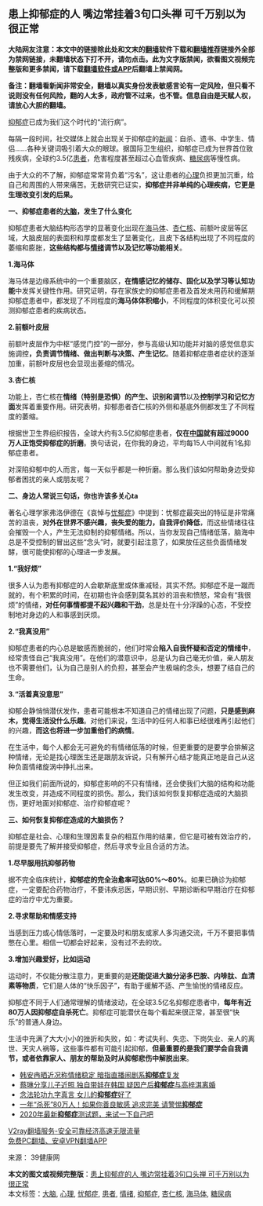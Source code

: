  <h2>患上抑郁症的人 嘴边常挂着3句口头禅 可千万别以为很正常</h2> <p class="notice"><b>大陆网友注意：本文中的链接除此处和文末的<a href="https://github.com/bannedbook/fanqiang" >翻墙</a>软件下载和<a href="https://github.com/killgcd/justmysocks/blob/master/README.md">翻墙推荐</a>链接外全部为禁网链接，未翻墙状态下打不开，请勿点击。此为文字版禁闻，欲看图文视频完整版和更多禁闻，请下载<a href="https://github.com/bannedbook/fanqiang">翻墙软件或APP</a>后翻墙上禁闻网。</p><p>备注：翻墙看新闻非常安全，翻墙以真实身份发表敏感言论有一定风险，但只看不说则没有任何风险，翻的人太多，政府管不过来，也不管。信息自由是天赋人权，请放心大胆的翻墙。</b></p>  <div class="entry"> <p><a href="https://www.bannedbook.org/bnews/tag/%e6%8a%91%e9%83%81%e7%97%87/" class="st_tag internal_tag" rel="tag" title="标签 抑郁症 下的日志">抑郁症</a>已成为我们这个时代的“流行病”。</p> <p>每隔一段时间，社交媒体上就会出现关于抑郁症的<span class='wp_keywordlink_affiliate'><a href="https://www.bannedbook.org/" title="新闻">新闻</a></span>：自杀、遗书、中学生、情侣……各种关键词吸引着大众的眼球。据国际卫生组织，抑郁症已成为世界首位致残疾病，全球约3.5亿<a href="https://www.bannedbook.org/bnews/tag/%E6%82%A3%E8%80%85/" class="st_tag internal_tag" rel="tag" title="标签 患者 下的日志">患者</a>，危害程度甚至超过心血管疾病、<a href="https://www.bannedbook.org/bnews/tag/%e7%b3%96%e5%b0%bf%e7%97%85/" class="st_tag internal_tag" rel="tag" title="标签 糖尿病 下的日志">糖尿病</a>等慢性病。</p> <p>由于大众的不了解，抑郁症常常背负着“污名”，这让患者的<a href="https://www.bannedbook.org/bnews/tag/%E5%BF%83%E7%90%86/" class="st_tag internal_tag" rel="tag" title="标签 心理 下的日志">心理</a>负担更加沉重，给自己和周围的人带来痛苦。无数研究已证实，<strong>抑郁症并非单纯的心理疾病，它更是生理改变引发的后果。</strong></p> <p><strong>一、抑郁症患者的<a href="https://www.bannedbook.org/bnews/tag/%E5%A4%A7%E8%84%91/" class="st_tag internal_tag" rel="tag" title="标签 大脑 下的日志">大脑</a>，发生了什么变化</strong></p> <p>抑郁症患者大脑结构形态学的显著变化出现在<a href="https://www.bannedbook.org/bnews/tag/%E6%B5%B7%E9%A9%AC%E4%BD%93/" class="st_tag internal_tag" rel="tag" title="标签 海马体 下的日志">海马体</a>、<a href="https://www.bannedbook.org/bnews/tag/%E6%9D%8F%E4%BB%81%E6%A0%B8/" class="st_tag internal_tag" rel="tag" title="标签 杏仁核 下的日志">杏仁核</a>、前额叶皮层等区域，大脑皮层的表面积和厚度都发生了显著变化，且皮下各结构出现了不同程度的萎缩和膨胀，<strong>这些结构都与<a href="https://www.bannedbook.org/bnews/tag/%E6%83%85%E7%BB%AA/" class="st_tag internal_tag" rel="tag" title="标签 情绪 下的日志">情绪</a>调节以及记忆等功能相关</strong>。</p> <p><strong>1.海马体</strong></p> <p>海马体是边缘系统中的一个重要脑区，<strong>在情感记忆的储存、固化以及学习等认知功能</strong>中发挥关键性作用。研究证明，存在家族史的抑郁症患者及首发未用药和缓解期抑郁症患者中，都发现了不同程度的<strong>海马体体积缩小</strong>，不同程度的体积变化可以预测抑郁症患者的疾病状态。</p> <p><strong>2.前额叶皮层</strong></p>  <p>前额叶皮层作为中枢“感觉门控”的一部分，参与高级认知功能并对脑的感觉信息实施调控<strong>，负责调节情绪、做出判断与决策、产生记忆</strong>。随着抑郁症患者症状的逐渐加重，前额叶皮层也会显现出萎缩的情况。</p> <p><strong>3.杏仁核</strong></p> <p>功能上，杏仁核在<strong>情绪（特别是恐惧）的产生、识别和调节</strong>以及<strong>控制学习和记忆方面</strong>发挥着重要作用。研究表明，抑郁患者杏仁核的外侧和基底外侧都发生了不同程度的萎缩。</p> <p>根据世卫生界组织报告，全球大约有3.5亿抑郁症患者，<strong>仅在<span class='wp_keywordlink_affiliate'><a href="https://www.bannedbook.org/" title="中国" target="_blank">中国</a></span>就有超过9000万人正饱受抑郁症的折磨</strong>。换句话说，在你我的身边，平均每15人中间就有1名抑郁症患者。</p> <p>对深陷抑郁中的人而言，每一天似乎都是一种折磨。那么我们该如何帮助身边受抑郁者困扰的亲人或朋友呢？</p> <p></p> <p><strong>二、身边人常说三句话，你也许该多关心ta</strong></p> <p>著名心理学家弗洛伊德在《哀悼与<a href="https://www.bannedbook.org/bnews/tag/%e5%bf%a7%e9%83%81%e7%97%87/" class="st_tag internal_tag" rel="tag" title="标签 忧郁症 下的日志">忧郁症</a>》中提到：忧郁症最突出的特征是非常痛苦的沮丧，<strong>对外在世界不感兴趣，丧失爱的能力，自我评价降低</strong>，而这些情绪往往会摧毁一个人，产生无法抑制的抑郁情绪。所以，当你发现自己情绪低落，脑海中总是不受控制的冒出这些“念头”时，就要引起注意了，如果放任这些负面情绪发酵，很可能使抑郁的心理进一步发展。</p>  <p><strong>1.“我好烦”</strong></p> <p>很多人认为患有抑郁症的人会歇斯底里或体重减轻，其实不然。抑郁症不是一蹴而就的，有个积累的时间，在初期也许会感到莫名其妙的沮丧和愤怒，常会有“我很烦”的情绪，<strong>对任何事情都提不起兴趣和干劲</strong>，总是处在十分浮躁的心态，不受控制地对身边的人和事感到厌烦。</p> <p><strong>2.“我真没用”</strong></p> <p>抑郁症患者的内心总是敏感而脆弱的，他们时常会<strong>陷入自我怀疑和否定的情绪中</strong>，经常责怪自己“我真没用”。在他们的潜意识中，总是认为自己毫无价值，亲人朋友也不需要他们，认为自己是别人的负担，甚至会产生极端的念头，想要了结自己的生命。</p> <p><strong>3.“活着真没意思”</strong></p> <p>抑郁会静悄悄潜伏发作，患者可能根本不知道自己的情绪出现了问题，<strong>只是感到麻木，觉得生活没什么乐趣</strong>。对他们来说，生活中的任何人和事已经很难再引起他们的兴趣，<strong>而这也将进一步加重他们的病情</strong>。</p> <p>在生活中，每个人都会无可避免的有情绪低落的时候，但更重要的是要学会排解这种情绪，无论是找心理医生还是跟朋友诉说，只有解开心结才能真正地是自己从这种负面情绪旋涡中挣扎出来。</p> <p>但正如我们前面所说的，抑郁症影响的不只有情绪，还会使我们大脑的结构和功能发生改变，并造成不同程度的损伤。那么，我们该如何恢复抑郁症造成的大脑损伤，更好地面对抑郁症、治疗抑郁症呢？</p>  <p><strong>三、如何恢复抑郁症造成的大脑损伤？</strong></p> <p>抑郁症是社会、心理和生理因素复杂的相互作用的结果，但它是可被有效治疗的，前提是要先了解并接受抑郁症，然后寻求专业且合适的方法。</p> <p><strong>1.尽早服用抗抑郁药物</strong></p> <p>据不完全临床统计，<strong>抑郁症的完全治愈率可达60%〜80%</strong>。如果已确诊为抑郁症，一定要配合药物治疗，不要讳疾忌医，早期识别、早期诊断和早期治疗在抑郁症的治疗中尤为重要。</p> <p><strong>2.寻求帮助和情感支持</strong></p> <p>当感到压力或心情低落时，一定要及时和朋友或家人多沟通交流，千万不要把事情憋在心里。相信一切都会好起来，没有过不去的坎。</p> <p><strong>3.增加兴趣爱好，比如运动</strong></p> <p>运动时，不仅能分散注意力，更重要的是<strong>还能促进大脑分泌多巴胺、内啡肽、血清素等物质</strong>，它们是人体的“快乐因子”，有助于缓解不适、产生愉悦的情绪反应。</p>  <p>抑郁症不同于人们通常理解的情绪波动，在全球3.5亿名抑郁症患者中，<strong>每年有近80万人因抑郁症自杀死亡</strong>。抑郁症可能潜伏在每个看起来很正常，甚至很“快乐”的普通人身边。</p> <p>生活中充满了大大小小的挫折和失败，如：考试失利、失恋、下岗失业、亲人的离世、天灾人祸等，这些事件都有可能引起抑郁，<strong>但最重要的是我们要学会自我调节，或者依靠家人、朋友的帮助及时从抑郁悲伤中解脱出来</strong>。</p> <ul class='op-related-articles' title='相关阅读'> <li><a href='https://www.bannedbook.org/bnews/yule/20201108/1427578.html' target='_blank'>韩安冉晒近况称情绪稳定 暗指直播闹剧系<b>抑郁症</b>复发</a></li> <li><a href='https://www.bannedbook.org/bnews/yule/20201026/1420192.html' target='_blank'>蔡琳分享儿子近照 独自带娃在韩国 疑因产后<b>抑郁症</b>与高梓淇离婚</a></li> <li><a href='https://www.bannedbook.org/bnews/aomi/supernatural/20201011/1411562.html' target='_blank'>念法轮功九字真言 女儿的<b>抑郁症</b>好了</a></li> <li><a href='https://www.bannedbook.org/bnews/health/20201003/1407225.html' target='_blank'>一年“杀死”80万人！如果你善良敏感 追求完美 请警惕<b>抑郁症</b></a></li> <li><a href='https://www.bannedbook.org/bnews/comments/20201002/1406852.html' target='_blank'>2020年最新<b>抑郁症</b>测试题，来试一下自己吧</a></li> </ul> <p class="texttj"> <a href="https://www.bannedbook.org/forum23/topic22702.html" target="_blank">V2ray翻墙服务-安全可靠经济高速无限流量</a><br/> <a href="https://github.com/bannedbook/fanqiang/wiki/%E7%A6%81%E9%97%BB%E7%BD%91%E5%AE%89%E5%8D%93%E7%BF%BB%E5%A2%99%E6%96%B0%E9%97%BBAPP" target="_blank">免费PC翻墙、安卓VPN翻墙APP</a></p><p> 来源： 39健康网 </p><a name='sharetosocial'></a>       <div><b>本文的图文或视频完整版</b>：<a href='https://www.bannedbook.org/bnews/health/20201111/1429134.html'>患上抑郁症的人 嘴边常挂着3句口头禅 可千万别以为很正常</a></div>  </div><!--END ENTRY--> <div class="postfooter"> <div>本文标签：<a href="https://www.bannedbook.org/bnews/tag/%E5%A4%A7%E8%84%91/" rel="tag">大脑</a>, <a href="https://www.bannedbook.org/bnews/tag/%E5%BF%83%E7%90%86/" rel="tag">心理</a>, <a href="https://www.bannedbook.org/bnews/tag/%e5%bf%a7%e9%83%81%e7%97%87/" rel="tag">忧郁症</a>, <a href="https://www.bannedbook.org/bnews/tag/%E6%82%A3%E8%80%85/" rel="tag">患者</a>, <a href="https://www.bannedbook.org/bnews/tag/%E6%83%85%E7%BB%AA/" rel="tag">情绪</a>, <a href="https://www.bannedbook.org/bnews/tag/%e6%8a%91%e9%83%81%e7%97%87/" rel="tag">抑郁症</a>, <a href="https://www.bannedbook.org/bnews/tag/%E6%9D%8F%E4%BB%81%E6%A0%B8/" rel="tag">杏仁核</a>, <a href="https://www.bannedbook.org/bnews/tag/%E6%B5%B7%E9%A9%AC%E4%BD%93/" rel="tag">海马体</a>, <a href="https://www.bannedbook.org/bnews/tag/%e7%b3%96%e5%b0%bf%e7%97%85/" rel="tag">糖尿病</a></div>  </div><!--END POSTFOOTER--> 
